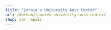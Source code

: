 ```yaml
---
title: "Lonnie's University Auto Center"
url: /durham/lonnies-university-auto-center/
shop: car repair
---
```

